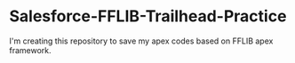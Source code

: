 # Salesforce-FFLIB-Trailhead-Practice

I'm creating this repository to save my apex codes based on FFLIB apex framework.
